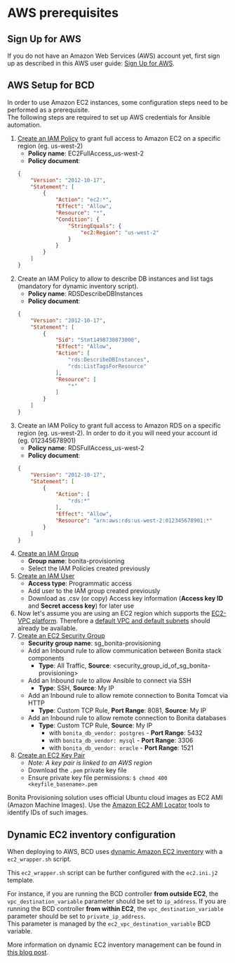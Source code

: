 # AWS prerequisites

## Sign Up for AWS

If you do not have an Amazon Web Services (AWS) account yet, first sign up as described in this AWS user guide: [Sign Up for AWS](https://docs.aws.amazon.com/AWSEC2/latest/UserGuide/get-set-up-for-amazon-ec2.html#sign-up-for-aws).


## AWS Setup for BCD

In order to use Amazon EC2 instances, some configuration steps need to be performed as a prerequisite.  
The following steps are required to set up AWS credentials for Ansible automation.

1. [Create an IAM Policy](http://docs.aws.amazon.com/IAM/latest/UserGuide/access_policies_create.html) to grant full access to Amazon EC2 on a specific region (eg. us-west-2)
    - **Policy name**: EC2FullAccess_us-west-2
    - **Policy document**:
    ```json
    {
        "Version": "2012-10-17",
        "Statement": [
            {
                "Action": "ec2:*",
                "Effect": "Allow",
                "Resource": "*",
                "Condition": {
                    "StringEquals": {
                        "ec2:Region": "us-west-2"
                    }
                }
            }
        ]
    }
    ```
1. Create an IAM Policy to allow to describe DB instances and list tags (mandatory for dynamic inventory script).
    - **Policy name**: RDSDescribeDBInstances
    - **Policy document**:
    ```json
    {
        "Version": "2012-10-17",
        "Statement": [
            {
                "Sid": "Stmt1498730873000",
                "Effect": "Allow",
                "Action": [
                    "rds:DescribeDBInstances",
                    "rds:ListTagsForResource"
                ],
                "Resource": [
                    "*"
                ]
            }
        ]
    }
    ```
1. Create an IAM Policy to grant full access to Amazon RDS on a specific region (eg. us-west-2). In order to do it you will need your account id (eg. 012345678901)
    - **Policy name**: RDSFullAccess_us-west-2
    - **Policy document**:
    ```json
    {
        "Version": "2012-10-17",
        "Statement": [
            {
                "Action": [
                    "rds:*"
                ],
                "Effect": "Allow",
                "Resource": "arn:aws:rds:us-west-2:012345678901:*"
            }
        ]
    }
    ```    
1. [Create an IAM Group](http://docs.aws.amazon.com/IAM/latest/UserGuide/id_groups_create.html)
    - **Group name**: bonita-provisioning
    - Select the IAM Policies created previously
1. [Create an IAM User](http://docs.aws.amazon.com/IAM/latest/UserGuide/id_users_create.html)
    - **Access type**: Programmatic access
    - Add user to the IAM group created previously
    - Download as .csv (or copy) Access key information (**Access key ID** and **Secret access key**) for later use
1. Now let's assume you are using an EC2 region which supports the [EC2-VPC platform](https://docs.aws.amazon.com/AWSEC2/latest/UserGuide/ec2-supported-platforms.html).
Therefore a [default VPC and default subnets](http://docs.aws.amazon.com/AmazonVPC/latest/UserGuide/default-vpc.html) should already be available.
1. [Create an EC2 Security Group](http://docs.aws.amazon.com/AWSEC2/latest/UserGuide/using-network-security.html#creating-security-group)
    - **Security group name**: sg_bonita-provisioning
    - Add an Inbound rule to allow communication between Bonita stack components
      - **Type**: All Traffic, **Source**: &lt;security_group_id_of_sg_bonita-provisioning&gt;
    - Add an Inbound rule to allow Ansible to connect via SSH
      - **Type**: SSH, **Source**: My IP
    - Add an Inbound rule to allow remote connection to Bonita Tomcat via HTTP
      - **Type**: Custom TCP Rule, **Port Range**: 8081, **Source**: My IP
    - Add an Inbound rule to allow remote connection to Bonita databases
      - **Type**: Custom TCP Rule, **Source**: My IP
        - with `bonita_db_vendor: postgres` - **Port Range**: 5432
        - with `bonita_db_vendor: mysql` - **Port Range**: 3306
        - with `bonita_db_vendor: oracle` - **Port Range**: 1521
1. [Create an EC2 Key Pair](http://docs.aws.amazon.com/AWSEC2/latest/UserGuide/ec2-key-pairs.html)
    - _Note: A key pair is linked to an AWS region_
    - Download the `.pem` private key file
    - Ensure private key file permissions: `$ chmod 400 <keyfile_basename>.pem`

Bonita Provisioning solution uses official Ubuntu cloud images as EC2 AMI (Amazon Machine Images).
Use the [Amazon EC2 AMI Locator](https://cloud-images.ubuntu.com/locator/ec2/) tools to identify IDs of such images.


## Dynamic EC2 inventory configuration

When deploying to AWS, BCD uses [dynamic Amazon EC2 inventory](http://docs.ansible.com/ansible/latest/intro_dynamic_inventory.html#example-aws-ec2-external-inventory-script) with a `ec2_wrapper.sh` script.

This `ec2_wrapper.sh` script can be further configured with the `ec2.ini.j2` template.

For instance, if you are running the BCD controller **from outside EC2**, the `vpc_destination_variable` parameter should be set to `ip_address`. If you are running the BCD controller **from within EC2**, the `vpc_destination_variable` parameter should be set to `private_ip_address`.  
This parameter is managed by the `ec2_vpc_destination_variable` BCD variable.

More information on dynamic EC2 inventory management can be found in [this blog post](https://aws.amazon.com/blogs/apn/getting-started-with-ansible-and-dynamic-amazon-ec2-inventory-management/).
